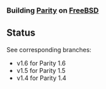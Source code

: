 ### Building [Parity](https://github.com/paritytech/parity) on [FreeBSD](https://www.freebsd.org)

## Status
See corresponding branches:
- v1.6 for Parity 1.6
- v1.5 for Parity 1.5
- v1.4 for Parity 1.4
